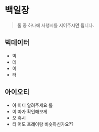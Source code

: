 # 백일장

> 둘 중 하나에 사행시를 지어주시면 됩니다.

## 빅데이터

* 빅
* 데
* 이
* 터

## 아이오티

* 아 이디 알려주세요 롤
* 이 따가 확인해보게
* 오 혹시
* 티 어도 프레이랑 비슷하신가요??